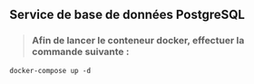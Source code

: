 ## Service de base de données PostgreSQL

> ### Afin de lancer le conteneur docker, effectuer la commande suivante :
```
docker-compose up -d
```